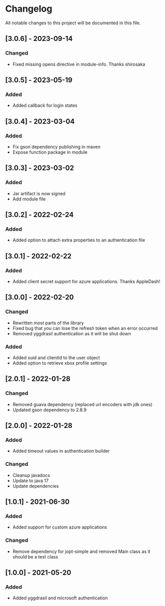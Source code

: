 # Changelog
All notable changes to this project will be documented in this file.

## [3.0.6] - 2023-09-14
### Changed
 - Fixed missing opens directive in module-info. Thanks shirosaka

## [3.0.5] - 2023-05-19
### Added
 - Added callback for login states

## [3.0.4] - 2023-03-04
### Added
 - Fix gson dependency publishing in maven
 - Expose function package in module

## [3.0.3] - 2023-03-02
### Added
 - Jar artifact is now signed
 - Add module file

## [3.0.2] - 2022-02-24
### Added
 - Added option to attach extra properties to an authentication file

## [3.0.1] - 2022-02-22
### Added
 - Added client secret support for azure applications. Thanks AppleDash!

## [3.0.0] - 2022-02-20
### Changed
 - Rewritten most parts of the library
 - Fixed bug that you can lose the refresh token when an error occurred
 - Removed yggdrasil authentication as it will be shut down

### Added
 - Added xuid and clientId to the user object
 - Added option to retrieve xbox profile settings

## [2.0.1] - 2022-01-28
### Changed
 - Removed guava dependency (replaced url encoders with jdk ones)
 - Updated gson dependency to 2.8.9

## [2.0.0] - 2022-01-28
### Added
 - Added timeout values in authentication builder
 
### Changed
 - Cleanup javadocs
 - Update to java 17
 - Update dependencies

## [1.0.1] - 2021-06-30
### Added
 - Added support for custom azure applications
 
### Changed
 - Remove dependency for jopt-simple and removed Main class as it should be a test class

## [1.0.0] - 2021-05-20
### Added
 - Added yggdrasil and microsoft authentication